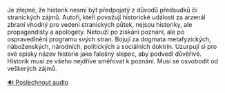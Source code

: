 
Je zřejmé, že historik nesmí být předpojatý z důvodů předsudků či stranických zájmů. Autoři, kteří považují historické události za arzenál zbraní vhodný pro vedení stranických půtek, nejsou historiky, ale propagandisty a apologety. Netouží po získání poznání, ale po ospravedlnění programu svých stran. Bojují za dogmata metafyzických, náboženských, národních, politických a sociálních doktrín. Uzurpují si pro své spisky název historie jako falešný slepec, aby podvedl důvěřivé. Historik musí ze všeho nejdříve směřovat k poznání. Musí se osvobodit od veškerých zájmů.

[🔊 Poslechnout audio](/data/7-paragraphs/audio/chapter_19/para_001-Je-zejm-e-historik-nesm-bt-pedpojat-z-dvo.mp3)
